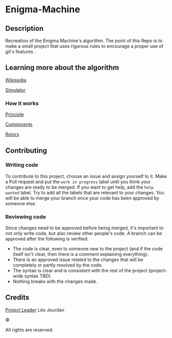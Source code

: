 # Enigma-Machine

## Description
Recreation of the Enigma Machine's algorithm. The point of this Repo is to make a small project that uses rigorous rules to encourage a proper use of git's features .

## Learning more about the algorithm
[Wikipedia](https://en.wikipedia.org/wiki/Enigma_machine)

[Simulator](https://cryptii.com/pipes/enigma-machine)

### How it works
[Principle](https://www.codesandciphers.org.uk/enigma/enigma1.htm)

[Components](https://www.codesandciphers.org.uk/enigma/enigma2.htm)

[Rotors](https://www.codesandciphers.org.uk/enigma/rotorspec.htm)

## Contributing

### Writing code
To contribute to this project, choose an issue and assign yourself to it. Make a Pull request and put the `work in progress` label until you think your changes are ready to be merged. If you want to get help, add the `help wanted` label. Try to add all the labels that are relevant to your changes. You will be able to merge your branch once your code has been approved by someone else.

### Reviewing code
Since changes need to be approved before being merged, it's important to not only write code, but also review other people's code. A branch can be approved after the following is verified:
- The code is clear, even to someone new to the project (and if the code itself isn't clear, then there is a comment explaining everything).
- There is an approved issue related to the changes that will be completely or partly resolved by the code.
- The syntax is clear and is consistent with the rest of the project (project-wide syntax TBD).
- Nothing breaks with the changes made.

## Credits
<u>Project Leader</u>
Léo Jourdan


<p>&copy;</p><p> All rights are reserved. </p>
